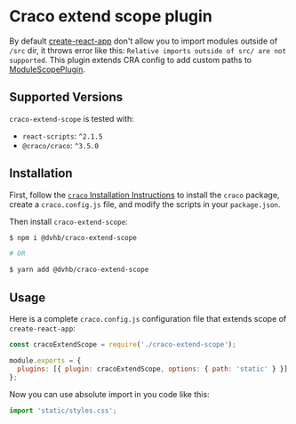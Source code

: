 # Craco extend scope plugin

By default [create-react-app](https://facebook.github.io/create-react-app/) don't allow you to import modules outside of
 `/src` dir, it throws error like this:
`Relative imports outside of src/ are not supported`. This plugin extends CRA config to add custom paths to
 [ModuleScopePlugin](https://github.com/facebook/create-react-app/tree/master/packages/react-dev-utils#new-modulescopepluginappsrc-string--string-allowedfiles-string).

## Supported Versions

`craco-extend-scope` is tested with:

- `react-scripts`: `^2.1.5`
- `@craco/craco`: `^3.5.0`

## Installation

First, follow the [`craco` Installation Instructions](https://github.com/sharegate/craco/blob/master/packages/craco/README.md##installation)
to install the `craco` package, create a `craco.config.js` file, and modify the scripts in your `package.json`.

Then install `craco-extend-scope`:

```bash
$ npm i @dvhb/craco-extend-scope

# OR

$ yarn add @dvhb/craco-extend-scope
```

## Usage

Here is a complete `craco.config.js` configuration file that extends scope of `create-react-app`:

```js
const cracoExtendScope = require('./craco-extend-scope');

module.exports = {
  plugins: [{ plugin: cracoExtendScope, options: { path: 'static' } }]
};
```

Now you can use absolute import in you code like this:
```js
import 'static/styles.css';
```
